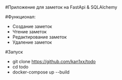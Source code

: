 #Приложение для заметок на FastApi & SQLAlchemy

#Функционал:
- Создание заметок
- Чтение заметок
- Редактирование заметок
- Удаление заметок

#Запуск

- git clone https://github.com/kan1xx/todo
- cd todo
- docker-compose up  --build
